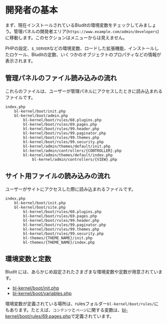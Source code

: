 # 開発者の基本
<!-- position: 1 -->

まず、現在インストールされているBluditの環境変数をチェックしてみましょう。管理パネルの開発者エリア(`https://www.example.com/admin/developers`)に移動します。このセクションはメニューからは見えません。

PHPの設定、`$_SERVER`などの環境変数、ロードした拡張機能、インストールしたロケール、Bluditの定数、いくつかのオブジェクトのプロパティなどの情報が表示されます。

## 管理パネルのファイル読み込みの流れ
これらのファイルは、ユーザーが管理パネルにアクセスしたときに読み込まれるファイルです。

```
index.php
	bl-kernel/boot/init.php
	bl-kernel/boot/admin.php
		bl-kernel/boot/rules/60.plugins.php
		bl-kernel/boot/rules/69.pages.php
		bl-kernel/boot/rules/99.header.php
		bl-kernel/boot/rules/99.paginator.php
		bl-kernel/boot/rules/99.themes.php
		bl-kernel/boot/rules/99.security.php
		bl-kernel/admin/themes/default/init.php
		bl-kernel/admin/controllers/{CONTROLLER}.php
		bl-kernel/admin/themes/default/index.php
			bl-kernel/admin/controllers/{VIEW}.php
```

## サイト用ファイルの読み込みの流れ
ユーザーがサイトにアクセスした際に読み込まれるファイルです。

```
index.php
	bl-kernel/boot/init.php
	bl-kernel/boot/site.php
		bl-kernel/boot/rules/60.plugins.php
		bl-kernel/boot/rules/69.pages.php
		bl-kernel/boot/rules/99.header.php
		bl-kernel/boot/rules/99.paginator.php
		bl-kernel/boot/rules/99.themes.php
		bl-kernel/boot/rules/99.security.php
		bl-themes/{THEME_NAME}/init.php
		bl-themes/{THEME_NAME}/index.php
```

## 環境変数と定数
Bludit には、あらかじめ設定されたさまざまな環境変数や定数が用意されています。

- [bl-kernel/boot/init.php](https://github.com/bludit/bludit/blob/master/bl-kernel/boot/init.php)
- [bl-kernel/boot/variables.php](https://github.com/bludit/bludit/blob/master/bl-kernel/boot/variables.php)

環境変数が定義されている場所は、rulesフォルダー`bl-kernel/boot/rules/`にもあります。たとえば、`コンテンツ`と`ページ`に関する変数は、[bl-kernel/boot/rules/69.pages.php](https://github.com/bludit/bludit/blob/master/bl-kernel/boot/rules/69.pages.php)で定義されています。
